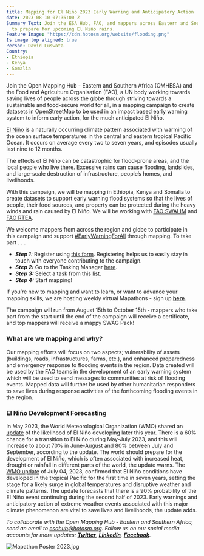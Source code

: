 ```yaml
---
title: Mapping for El Niño 2023 Early Warning and Anticipatory Action
date: 2023-08-10 07:36:00 Z
Summary Text: Join the ESA Hub, FAO, and mappers across Eastern and Southern Africa
  to prepare for upcoming El Niño rains.
Feature Image: "https://cdn.hotosm.org/website/flooding.png"
Is image top aligned: true
Person: David Luswata
Country:
- Ethiopia
- Kenya
- Somalia
---
```


Join the Open Mapping Hub - Eastern and Southern Africa (OMHESA) and the Food and Agriculture Organisation (FAO), a UN body working towards saving lives of people across the globe through striving towards a sustainable and food-secure world for all, in a mapping campaign to create datasets in OpenStreetMap to be used in an impact based early warning system to inform early action, for the much anticipated El Niño.

[El Niño](https://public.wmo.int/en/media/press-release/wmo-update-prepare-el-ni%C3%B1o) is a naturally occurring climate pattern associated with warming of the ocean surface temperatures in the central and eastern tropical Pacific Ocean. It occurs on average every two to seven years, and episodes usually last nine to 12 months.

The effects of El Niño can be catastrophic for flood-prone areas, and the local people who live there. Excessive rains can cause flooding, landslides, and large-scale destruction of infrastructure, people’s homes, and livelihoods.

With this campaign, we will be mapping in Ethiopia, Kenya and Somalia to create datasets to support early warning flood systems so that the lives of people, their food sources, and property can be protected during the heavy winds and rain caused by El Niño. We will be working with [FAO SWALIM](http://www.faoswalim.org/) and [FAO RTEA](https://www.fao.org/africa/eastern-africa/en/).

We welcome mappers from across the region and globe to participate in this campaign and support [#EarlyWarningForAll](https://www.undrr.org/early-warnings-for-all) through mapping. To take part . . .

* ***Step 1:*** Register using [this form](https://forms.gle/4Vn5teNCy59ZZzj67). Registering helps us to easily stay in touch with everyone contributing to the campaign.
* ***Step 2:*** Go to the Tasking Manager [here](https://tasks.hotosm.org/).
* ***Step 3:*** Select a task from this [list](https://tasks.hotosm.org/explore?campaign=2023%20El%20Nino%20Mapping).
* ***Step 4:*** Start mapping!

If you’re new to mapping and want to learn, or want to advance your mapping skills, we are hosting weekly virtual Mapathons - sign up **[here](https://forms.gle/4Vn5teNCy59ZZzj67)**.

The campaign will run from August 15th to October 15th - mappers who take part from the start until the end of the campaign will receive a certificate, and top mappers will receive a mappy  SWAG Pack!

### What are we mapping and why?

Our mapping efforts will focus on two aspects; vulnerability of assets (buildings, roads, infrastructures, farms, etc.), and enhanced preparedness and emergency response to flooding events in the region. Data created will be used by the FAO teams in the development of an early warning system which will be used to send messages to communities at risk of flooding events. Mapped data will further be used by other humanitarian responders to save lives during response activities of the forthcoming flooding events in the region.

### El Niño Development Forecasting

In May 2023, the World Meteorological Organization (WMO) shared an [update](https://public.wmo.int/en/media/press-release/wmo-update-prepare-el-ni%C3%B1o) of the likelihood of El Niño developing later this year. There is a 60% chance for a transition to El Niño during May-July 2023, and this will increase to about 70% in June-August and 80% between July and September, according to the update. The world should prepare for the development of El Niño, which is often associated with increased heat, drought or rainfall in different parts of the world, the update warns. The [WMO update](https://public.wmo.int/en/media/press-release/world-meteorological-organization-declares-onset-of-el-ni%C3%B1o-conditions) of July 04, 2023, confirmed that El Niño conditions have developed in the tropical Pacific for the first time in seven years, setting the stage for a likely surge in global temperatures and disruptive weather and climate patterns. The update forecasts that there is a 90% probability of the El Niño event continuing during the second half of 2023. Early warnings and anticipatory action of extreme weather events associated with this major climate phenomenon are vital to save lives and livelihoods, the update adds.

*To collaborate with the Open Mapping Hub - Eastern and Southern Africa, send an email to [esahub@hotosm.org](esahub@hotosm.org). Follow us on our social media accounts for more updates: **[Twitter](https://twitter.com/openmapping_esa)**, **[LinkedIn](https://www.linkedin.com/showcase/the-open-mapping-hub-eastern-and-southern-africa/)**, **[Facebook](https://www.facebook.com/openmapping.esa)**.*

![Mapathon Poster 2023.jpg](https://cdn.hotosm.org/website/Mapathon+Poster+2023.jpg)
